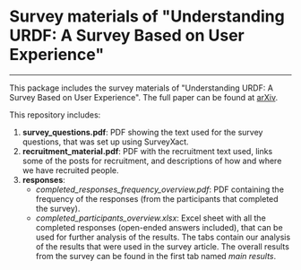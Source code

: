 # Survey materials of "Understanding URDF: A Survey Based on User Experience"
---------------------------------

This package includes the survey materials of "Understanding URDF: A Survey Based on User Experience". The full paper can be found at [arXiv](https://arxiv.org/abs/2302.13442).

This repository includes:

1. **survey_questions.pdf**: PDF showing the text used for the survey questions, that was set up using SurveyXact.
2. **recruitment_material.pdf**: PDF with the recruitment text used, links some of the posts for recruitment, and descriptions of how and where we have recruited people.
3. **responses**:
    - _completed_responses_frequency_overview.pdf_: PDF containing the frequency of the responses (from the participants that completed the survey).
    - _completed_participants_overview.xlsx_: Excel sheet with all the completed responses (open-ended answers included), that can be used for further analysis of the results. The tabs contain our analysis of the results that were used in the survey article. The overall results from the survey can be found in the first tab named _main results_.
